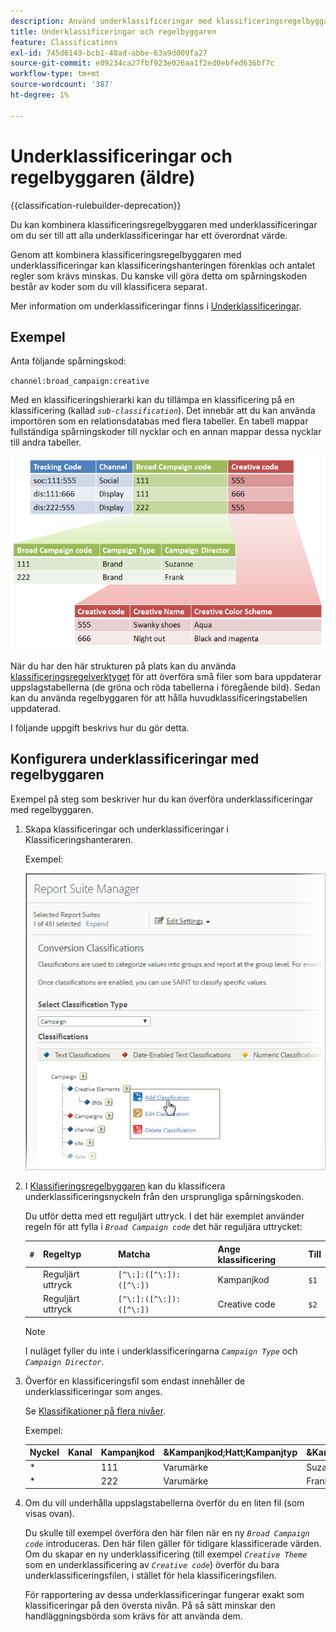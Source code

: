 ```yaml
---
description: Använd underklassificeringar med klassificeringsregelbyggaren.
title: Underklassificeringar och regelbyggaren
feature: Classifications
exl-id: 745d6149-bcb1-48ad-abbe-63a9d009fa27
source-git-commit: e09234ca27fbf923e026aa1f2ed0ebfed636bf7c
workflow-type: tm+mt
source-wordcount: '387'
ht-degree: 1%

---
```


# Underklassificeringar och regelbyggaren (äldre)

{{classification-rulebuilder-deprecation}}

Du kan kombinera klassificeringsregelbyggaren med underklassificeringar om du ser till att alla underklassificeringar har ett överordnat värde.

Genom att kombinera klassificeringsregelbyggaren med underklassificeringar kan klassificeringshanteringen förenklas och antalet regler som krävs minskas. Du kanske vill göra detta om spårningskoden består av koder som du vill klassificera separat.

Mer information om underklassificeringar finns i [Underklassificeringar](/help/components/classifications/importer/subclassifications.md).

## Exempel

Anta följande spårningskod:

`channel:broad_campaign:creative`

Med en klassificeringshierarki kan du tillämpa en klassificering på en klassificering (kallad *`sub-classification`*). Det innebär att du kan använda importören som en relationsdatabas med flera tabeller. En tabell mappar fullständiga spårningskoder till nycklar och en annan mappar dessa nycklar till andra tabeller.

![](assets/sub_class_table.png)

När du har den här strukturen på plats kan du använda [klassificeringsregelverktyget](/help/components/classifications/crb/classification-rule-builder.md) för att överföra små filer som bara uppdaterar uppslagstabellerna (de gröna och röda tabellerna i föregående bild). Sedan kan du använda regelbyggaren för att hålla huvudklassificeringstabellen uppdaterad.

I följande uppgift beskrivs hur du gör detta.

## Konfigurera underklassificeringar med regelbyggaren

Exempel på steg som beskriver hur du kan överföra underklassificeringar med regelbyggaren.

1. Skapa klassificeringar och underklassificeringar i Klassificeringshanteraren.

   Exempel:

   ![Steginformation](/help/admin/tools/assets/sub_class_create.png)

1. I [Klassifieringsregelbyggaren](/help/components/classifications/crb/classification-rule-builder.md) kan du klassificera underklassificeringsnyckeln från den ursprungliga spårningskoden.

   Du utför detta med ett reguljärt uttryck. I det här exemplet använder regeln för att fylla i *`Broad Campaign code`* det här reguljära uttrycket:

   | `#` | Regeltyp | Matcha | Ange klassificering | Till |
   |---|---|---|---|---|
   |   | Reguljärt uttryck | `[^\:]:([^\:]):([^\:])` | Kampanjkod | `$1` |
   |   | Reguljärt uttryck | `[^\:]:([^\:]):([^\:])` | Creative code | `$2` |

   >[!NOTE]
   >
   >I nuläget fyller du inte i underklassificeringarna *`Campaign Type`* och *`Campaign Director`*.

1. Överför en klassificeringsfil som endast innehåller de underklassificeringar som anges.

   Se [Klassifikationer på flera nivåer](/help/components/classifications/importer/subclassifications.md).

   Exempel:

   | Nyckel | Kanal | Kampanjkod | &amp;Kampanjkod;Hatt;Kampanjtyp | &amp;Kampanjkod;Hatt;Kampanjdirektör | ... |
   |---|---|---|---|---|---|
   | &#42; |  | 111 | Varumärke | Suzanne |  |
   | &#42; |  | 222 | Varumärke | Frank |  |

1. Om du vill underhålla uppslagstabellerna överför du en liten fil (som visas ovan).

   Du skulle till exempel överföra den här filen när en ny *`Broad Campaign code`* introduceras. Den här filen gäller för tidigare klassificerade värden. Om du skapar en ny underklassificering (till exempel *`Creative Theme`* som en underklassificering av *`Creative code`*) överför du bara underklassificeringsfilen, i stället för hela klassificeringsfilen.

   För rapportering av dessa underklassificeringar fungerar exakt som klassificeringar på den översta nivån. På så sätt minskar den handläggningsbörda som krävs för att använda dem.
